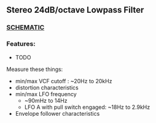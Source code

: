 ## Stereo 24dB/octave Lowpass Filter

### [SCHEMATIC](TODO)

### Features:
- TODO

Measure these things:
- min/max VCF cutoff : ~20Hz to 20kHz
- distortion characteristics
- min/max LFO frequency
  - ~90mHz to 14Hz
  - LFO A with pull switch engaged: ~18Hz to 2.9kHz
- Envelope follower characteristics
